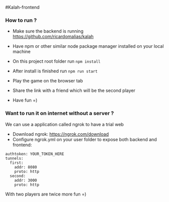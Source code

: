 #Kalah-frontend

### How to run ?

- Make sure the backend is running https://github.com/ricardomalias/kalah
- Have npm or other similar node package manager installed on your local machine

- On this project root folder run `npm install`
- After install is finished run `npm run start`
- Play the game on the browser tab
- Share the link with a friend which will be the second player
- Have fun =)


### Want to run it on internet without a server ?

We can use a application called ngrok to have a trial web

- Download ngrok: https://ngrok.com/download
- Configure ngrok.yml on your user folder to expose both backend and frontend:

```
authtoken: YOUR_TOKEN_HERE
tunnels:
  first:
    addr: 8080
    proto: http    
  second:
    addr: 3000
    proto: http
```


With two players are twice more fun =)
